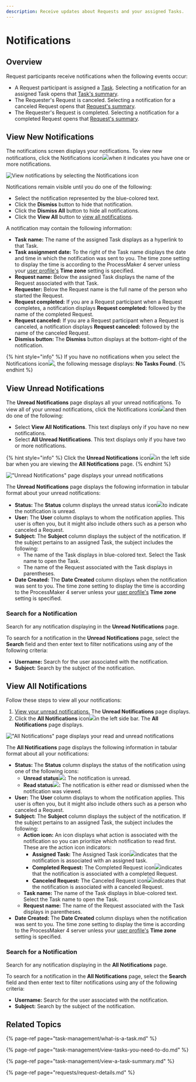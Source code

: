 ```yaml
---
description: Receive updates about Requests and your assigned Tasks.
---
```


# Notifications

## Overview

Request participants receive notifications when the following events occur:

* A Request participant is assigned a [Task](task-management/what-is-a-task.md). Selecting a notification for an assigned Task opens that [Task's summary](task-management/view-a-task-summary.md#summary-for-an-assigned-task).
* The Requester's Request is canceled. Selecting a notification for a canceled Request opens that [Request's summary](requests/request-details.md#summary-for-canceled-requests).
* The Requester's Request is completed. Selecting a notification for a completed Request opens that [Request's summary](requests/request-details.md#summary-for-completed-requests).

## View New Notifications

The notifications screen displays your notifications. To view new notifications, click the Notifications icon![](../.gitbook/assets/notification-icon-notifications.png)when it indicates you have one or more notifications.

![View notifications by selecting the Notifications icon](../.gitbook/assets/notifications-drop-down.png)

Notifications remain visible until you do one of the following:

* Select the notification represented by the blue-colored text.
* Click the **Dismiss** button to hide that notification.
* Click the **Dismiss All** button to hide all notifications.
* Click the **View All** button to [view all notifications](notifications.md#view-all-notifications).

A notification may contain the following information:

* **Task name:** The name of the assigned Task displays as a hyperlink to that Task.
* **Task assignment date:** To the right of the Task name displays the date and time in which the notification was sent to you. The time zone setting to display the time is according to the ProcessMaker 4 server unless your [user profile's](profile-settings.md#change-your-profile-settings) **Time zone** setting is specified.
* **Request name:** Below the assigned Task displays the name of the Request associated with that Task.
* **Requester:** Below the Request name is the full name of the person who started the Request.
* **Request completed:** If you are a Request participant when a Request completes, a notification displays **Request completed:** followed by the name of the completed Request.
* **Request canceled:** If you are a Request participant when a Request is canceled, a notification displays **Request canceled:** followed by the name of the canceled Request.
* **Dismiss button:** The **Dismiss** button displays at the bottom-right of the notification.

{% hint style="info" %}
If you have no notifications when you select the Notifications icon![](../.gitbook/assets/notification-icon-notifications.png), the following message displays: **No Tasks Found**.
{% endhint %}

## View Unread Notifications

The **Unread Notifications** page displays all your unread notifications. To view all of your unread notifications, click the Notifications icon![](../.gitbook/assets/notification-icon-notifications.png)and then do one of the following:

* Select **View All Notifications**. This text displays only if you have no new notifications.
* Select **All Unread Notifications**. This text displays only if you have two or more notifications.

{% hint style="info" %}
Click the **Unread Notifications** icon![](../.gitbook/assets/unread-notifications-icon-notifications.png)in the left side bar when you are viewing the **All Notifications** page.
{% endhint %}

![&quot;Unread Notifications&quot; page displays your unread notifications](../.gitbook/assets/all-notifications-page.png)

The **Unread Notifications** page displays the following information in tabular format about your unread notifications:

* **Status:** The **Status** column displays the unread status icon![](../.gitbook/assets/unread-notification-icon-notifications.png)to indicate the notification is unread.
* **User:** The **User** column displays to whom the notification applies. This user is often you, but it might also include others such as a person who canceled a Request.
* **Subject:** The **Subject** column displays the subject of the notification. If the subject pertains to an assigned Task, the subject includes the following:
  * The name of the Task displays in blue-colored text. Select the Task name to open the Task.
  * The name of the Request associated with the Task displays in parentheses.
* **Date Created:** The **Date Created** column displays when the notification was sent to you. The time zone setting to display the time is according to the ProcessMaker 4 server unless your [user profile's](profile-settings.md#change-your-profile-settings) **Time zone** setting is specified.

### Search for a Notification

Search for any notification displaying in the **Unread Notifications** page.

To search for a notification in the **Unread Notifications** page, select the **Search** field and then enter text to filter notifications using any of the following criteria:

* **Username:** Search for the user associated with the notification.
* **Subject:** Search by the subject of the notification.

## View All Notifications

Follow these steps to view all your notifications:

1. [View your unread notifications.](notifications.md#view-unread-notifications) The **Unread Notifications** page displays.
2. Click the **All Notifications** icon![](../.gitbook/assets/archived-processes-icon-processes.png)in the left side bar. The **All Notifications** page displays.

![&quot;All Notifications&quot; page displays your read and unread notifications](../.gitbook/assets/all-notifications-page-notifications.png)

The **All Notifications** page displays the following information in tabular format about all your notifications:

* **Status:** The **Status** column displays the status of the notification using one of the following icons:
  * **Unread status**![](../.gitbook/assets/unread-notification-icon-notifications.png)**:** The notification is unread.
  * **Read status**![](../.gitbook/assets/read-notification-icon-notifications.png)**:** The notification is either read or dismissed when the notification was viewed.
* **User:** The **User** column displays to whom the notification applies. This user is often you, but it might also include others such as a person who canceled a Request.
* **Subject:** The **Subject** column displays the subject of the notification. If the subject pertains to an assigned Task, the subject includes the following:
  * **Action icon:** An icon displays what action is associated with the notification so you can prioritize which notification to read first. These are the action icon indicators:
    * **Assigned Task:** The Assigned Task icon![](../.gitbook/assets/notification-action-task-icon-requests.png)indicates that the notification is associated with an assigned task.
    * **Completed Request:** The Completed Request icon![](../.gitbook/assets/notification-action-completed-request-icon-requests.png)indicates that the notification is associated with a completed Request.
    * **Canceled Request:** The Canceled Request icon![](../.gitbook/assets/notification-action-cancel-request-icon-requests.png)indicates that the notification is associated with a canceled Request.
  * **Task name:** The name of the Task displays in blue-colored text. Select the Task name to open the Task.
  * **Request name:** The name of the Request associated with the Task displays in parentheses.
* **Date Created:** The **Date Created** column displays when the notification was sent to you. The time zone setting to display the time is according to the ProcessMaker 4 server unless your [user profile's](profile-settings.md#change-your-profile-settings) **Time zone** setting is specified.

### Search for a Notification

Search for any notification displaying in the **All Notifications** page.

To search for a notification in the **All Notifications** page, select the **Search** field and then enter text to filter notifications using any of the following criteria:

* **Username:** Search for the user associated with the notification.
* **Subject:** Search by the subject of the notification.

## Related Topics

{% page-ref page="task-management/what-is-a-task.md" %}

{% page-ref page="task-management/view-tasks-you-need-to-do.md" %}

{% page-ref page="task-management/view-a-task-summary.md" %}

{% page-ref page="requests/request-details.md" %}

